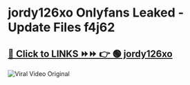 
 # jordy126xo Onlyfans Leaked - Update Files f4j62

## <h2><a href="https://clipsfans.com/jordy126xo&ref=git">🔗 Click to LINKS ⏩⏩ 👉 🟢 jordy126xo </a></h2>

<a href="https://clipsfans.com/jordy126xo&ref=git" rel="nofollow" data-target="animated-image.originalLink"><img src="https://i.ibb.co.com/xMMVF88/686577567.gif" alt="Viral Video Original" style="max-width: 100%; display: inline-block;" data-target="animated-image.originalImage"></a>

